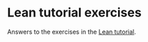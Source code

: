 # Lean tutorial exercises

Answers to the exercises in the [Lean tutorial](https://leanprover.github.io/tutorial/).

